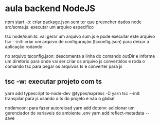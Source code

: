 # aula backend NodeJS

npm start -p: criar package.json sem ter que preencher dados
node src/soma.js: executar um arquivo específico

tsc node/sum.ts: vai gerar um arquivo sum.js e pode executar este arquivo
tsc --init: criar um arquivo de configuração (tsconfig.json) para deixar a aplicação rodando

no arquivo tsconfig.json:
    descomenta a linha do comando outDir e informe um diretório para onde vai ser criar os arquivo js convertidos e roda o comando tsc para pegar os arquivos ts e converter para js

tsc -w: executar projeto com ts
-------------------------------------------------------------------
yarn add typescript ts-node-dev @types/express -D
yarn tsc --init: transpilar para js usando o ts do projeto e não o global

nodemoon: para fazer autoreload
yarn add dotenv: adicionar um gerenciador de variaveis de ambiente .env
yarn add reflect-metadata --save
